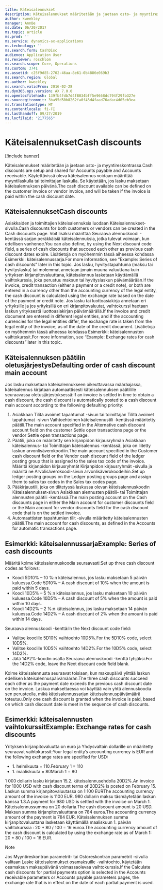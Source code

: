 ```yaml
---
title: Käteisalennukset
description: Käteisalennukset määritetään ja jaetaan osto- ja myyntireskontrassa.  Käytettävissä oleva käteisalennus voidaan määrittää myyntilaskulla tai toimittajan laskulla. Se käytetään, jos lasku maksetaan käteisalennuksen päivänä.
author: kweekley
manager: AnnBe
ms.date: 06/20/2017
ms.topic: article
ms.prod: ''
ms.service: dynamics-ax-applications
ms.technology: ''
ms.search.form: CashDisc
audience: Application User
ms.reviewer: roschlom
ms.search.scope: Core, Operations
ms.custom: 3741
ms.assetid: c25f9d85-2702-46aa-8e61-0b4886e069b3
ms.search.region: Global
ms.author: kweekley
ms.search.validFrom: 2016-02-28
ms.dyn365.ops.version: AX 7.0.0
ms.openlocfilehash: 139fb4fdb7d4f8034bff5e9668dc794f29fb327e
ms.sourcegitcommit: 3ba95d50b8262fa0f43d4faad76adac4d05eb3ea
ms.translationtype: HT
ms.contentlocale: fi-FI
ms.lasthandoff: 09/27/2019
ms.locfileid: "2177565"
---
```

# <a name="cash-discounts"></a><span data-ttu-id="59545-104">Käteisalennukset</span><span class="sxs-lookup"><span data-stu-id="59545-104">Cash discounts</span></span>

[!include [banner](../includes/banner.md)]

<span data-ttu-id="59545-105">Käteisalennukset määritetään ja jaetaan osto- ja myyntireskontrassa.</span><span class="sxs-lookup"><span data-stu-id="59545-105">Cash discounts are setup and shared for Accounts payable and Accounts receivable.</span></span>  <span data-ttu-id="59545-106">Käytettävissä oleva käteisalennus voidaan määrittää myyntilaskulla tai toimittajan laskulla. Se käytetään, jos lasku maksetaan käteisalennuksen päivänä.</span><span class="sxs-lookup"><span data-stu-id="59545-106">The cash discount available can be defined on the customer invoice or vendor invoice, and will be taken if the invoice is paid within the cash discount date.</span></span> 

## <a name="cash-discounts"></a><span data-ttu-id="59545-107">Käteisalennukset</span><span class="sxs-lookup"><span data-stu-id="59545-107">Cash discounts</span></span>

<span data-ttu-id="59545-108">Asiakkaiden ja toimittajien käteisalennuksia luodaan Käteisalennukset-sivulla.</span><span class="sxs-lookup"><span data-stu-id="59545-108">Cash discounts for both customers or vendors can be created in the Cash discounts page.</span></span> <span data-ttu-id="59545-109">Voit lisäksi määrittää Seuraava alennuskoodi -kentässä sarjan peräkkäisiä käteisalennuksia, jotka tulevat voimaan, kun edellisen vanhenee.</span><span class="sxs-lookup"><span data-stu-id="59545-109">You can also define, by using the Next discount code field, a series of cash discounts that succeed each other as previous cash discount dates expire.</span></span> <span data-ttu-id="59545-110">Lisätietoja on myöhemmin tässä aiheessa kohdassa Esimerkki: käteisalennussarja.</span><span class="sxs-lookup"><span data-stu-id="59545-110">For more information, see “Example: Series of cash discounts” later in this topic.</span></span> <span data-ttu-id="59545-111">Jos lasku, hyvitystapahtuma (maksu tai hyvityslasku) tai molemmat annetaan jonain muuna valuuttana kuin yrityksen kirjanpitovaluuttana, käteisalennus lasketaan käyttämällä vaihtokurssia, joka perustuu maksun tai hyvityslaskun päivämäärään.</span><span class="sxs-lookup"><span data-stu-id="59545-111">If the invoice, credit transaction (either a payment or a credit note), or both are entered in a currency other than the accounting currency of the legal entity, the cash discount is calculated using the exchange rate based on the date of the payment or credit note.</span></span> <span data-ttu-id="59545-112">Jos lasku tai luottoasiakirja annetaan eri yrityksille ja jos yrityksillä on eri kirjanpitovaluutat, vaihtokurssi haetaan laskun yrityksestä luottoasiakirjan päivämäärällä.</span><span class="sxs-lookup"><span data-stu-id="59545-112">If the invoice and credit document are entered in different legal entities, and if the accounting currencies for the legal entities differ, the exchange rate is taken from the legal entity of the invoice, as of the date of the credit document.</span></span> <span data-ttu-id="59545-113">Lisätietoja on myöhemmin tässä aiheessa kohdassa Esimerkki: käteisalennusten vaihtokurssit.</span><span class="sxs-lookup"><span data-stu-id="59545-113">For more information, see “Example: Exchange rates for cash discounts” later in this topic.</span></span>

## <a name="defaulting-order-of-cash-discount-main-account"></a><span data-ttu-id="59545-114">Käteisalennuksen päätilin oletusjärjestys</span><span class="sxs-lookup"><span data-stu-id="59545-114">Defaulting order of cash discount main account</span></span>

<span data-ttu-id="59545-115">Jos lasku maksetaan käteisalennukseen oikeuttavassa määräajassa, käteisalennus kirjataan automaattisesti käteisalennuksen päätilille seuraavassa oletusjärjestyksessä:</span><span class="sxs-lookup"><span data-stu-id="59545-115">If an invoice is settled in time to obtain a cash discount, the cash discount is automatically posted to a cash discount main account according to the following defaulting priority:</span></span>
1.  <span data-ttu-id="59545-116">Asiakkaan Tilitä avoimet tapahtumat -sivun tai toimittajan Tilitä avoimet tapahtumat -sivun Vaihtoehtoinen käteisalennustili -kentässä määritetty päätili.</span><span class="sxs-lookup"><span data-stu-id="59545-116">The main account specified in the Alternative cash discount account field on the customer Settle open transactions page or the vendor Settle open transactions page.</span></span>
2.  <span data-ttu-id="59545-117">Päätili, joka on määritetty sen kirjanpidon kirjausryhmän Asiakkaan käteisalennus- tai Toimittajan käteisalennus -kentässä, joka on liitetty laskun arvonlisäverokoodiin.</span><span class="sxs-lookup"><span data-stu-id="59545-117">The main account specified in the Customer cash discount field or the Vendor cash discount field of the ledger posting group that is assigned to the sales tax code of the invoice.</span></span> <span data-ttu-id="59545-118">Määritä kirjanpidon kirjausryhmät Kirjanpidon kirjausryhmät -sivulla ja määritä ne Arvolisäverokoodi-sivun arvonlisäverokoodeihin.</span><span class="sxs-lookup"><span data-stu-id="59545-118">Set up ledger posting groups on the Ledger posting groups page and assign them to sales tax codes in the Sales tax codes page.</span></span>
3.  <span data-ttu-id="59545-119">Pääkirjaustili, joka on tilitetyssä laskussa olevan käteisalennuskoodin Käteisalennukset-sivun Asiakkaan alennusten päätili- tai Toimittajan alennusten päätili -kentässä.</span><span class="sxs-lookup"><span data-stu-id="59545-119">The main posting account on the Cash discounts page in either the Main account for customer discounts field or the Main account for vendor discounts field for the cash discount code that is on the settled invoice.</span></span>
4.  <span data-ttu-id="59545-120">Automaattisten tapahtumien tilit -sivulla määritetty käteisalennusten päätili.</span><span class="sxs-lookup"><span data-stu-id="59545-120">The main account for cash discounts, as defined in the Accounts for automatic transactions page.</span></span>

## <a name="example-series-of-cash-discounts"></a><span data-ttu-id="59545-121"> Esimerkki: käteisalennussarja</span><span class="sxs-lookup"><span data-stu-id="59545-121">Example: Series of cash discounts</span></span>
<span data-ttu-id="59545-122">Määritä kolme käteisalennuskoodia seuraavasti:</span><span class="sxs-lookup"><span data-stu-id="59545-122">Set up three cash discount codes as follows:</span></span>
-   <span data-ttu-id="59545-123">Koodi 5D10% – 10 %:n käteisalennus, jos lasku maksetaan 5 päivän kuluessa.</span><span class="sxs-lookup"><span data-stu-id="59545-123">Code 5D10% – A cash discount of 10% when the amount is paid within 5 days.</span></span>
-   <span data-ttu-id="59545-124">Koodi 10D5% – 5 %:n käteisalennus, jos lasku maksetaan 10 päivän kuluessa.</span><span class="sxs-lookup"><span data-stu-id="59545-124">Code 10D5% – A cash discount of 5% when the amount is paid within 10 days.</span></span>
-   <span data-ttu-id="59545-125">Koodi 14D2% – 2 %:n käteisalennus, jos lasku maksetaan 14 päivän kuluessa.</span><span class="sxs-lookup"><span data-stu-id="59545-125">Code 14D2% – A cash discount of 2% when the amount is paid within 14 days.</span></span>

<span data-ttu-id="59545-126">Seuraava alennuskoodi -kenttä:</span><span class="sxs-lookup"><span data-stu-id="59545-126">In the Next discount code field:</span></span>
-   <span data-ttu-id="59545-127">Valitse koodille 5D10% vaihtoehto 10D5%.</span><span class="sxs-lookup"><span data-stu-id="59545-127">For the 5D10% code, select 10D5%.</span></span>
-   <span data-ttu-id="59545-128">Valitse koodille 10D5% vaihtoehto 14D2%.</span><span class="sxs-lookup"><span data-stu-id="59545-128">For the 10D5% code, select 14D2%.</span></span>
-   <span data-ttu-id="59545-129">Jätä 14P2%-koodin osalta Seuraava alennuskoodi -kenttä tyhjäksi.</span><span class="sxs-lookup"><span data-stu-id="59545-129">For the 14D2% code, leave the Next discount code field blank.</span></span>

<span data-ttu-id="59545-130">Kolme käteisalennusta seuraavat toisiaan, kun maksupäivä ylittää laskun edellisen käteisalennuspäivämäärän.</span><span class="sxs-lookup"><span data-stu-id="59545-130">The three cash discounts succeed each other as the payment date exceeds the previous cash discount date on the invoice.</span></span> <span data-ttu-id="59545-131">Laskua maksettaessa voi käyttää vain yhtä alennuskoodia sen perusteella, mikä käteisalennussarjan käteisalennuspäivämäärä toteutuu.</span><span class="sxs-lookup"><span data-stu-id="59545-131">Only one cash discount is granted when the invoice is paid, based on which cash discount date is meet in the sequence of cash discounts.</span></span>

## <a name="example-exchange-rates-for-cash-discounts"></a><span data-ttu-id="59545-132"> Esimerkki: käteisalennusten vaihtokurssit</span><span class="sxs-lookup"><span data-stu-id="59545-132">Example: Exchange rates for cash discounts</span></span>
<span data-ttu-id="59545-133">Yrityksen kirjanpitovaluutta on euro ja Yhdysvaltain dollarille on määritetty seuraavat vaihtokurssit:</span><span class="sxs-lookup"><span data-stu-id="59545-133">Your legal entity’s accounting currency is EUR and the following exchange rates are specified for USD:</span></span>
-   <span data-ttu-id="59545-134">1. helmikuuta = 110.</span><span class="sxs-lookup"><span data-stu-id="59545-134">February 1 = 110</span></span>
-   <span data-ttu-id="59545-135">1. maaliskuuta = 80</span><span class="sxs-lookup"><span data-stu-id="59545-135">March 1 = 80</span></span>

<span data-ttu-id="59545-136">1 000 dollarin lasku kirjataan 15.2. käteisalennusehdolla 20D2%.</span><span class="sxs-lookup"><span data-stu-id="59545-136">An invoice for 1000 USD with cash discount terms of 20D2% is posted on February 15.</span></span> <span data-ttu-id="59545-137">Laskun summa kirjanpitovaluutassa on 1 100 EUR</span><span class="sxs-lookup"><span data-stu-id="59545-137">The accounting currency amount of the invoice is 1100 EUR.</span></span> <span data-ttu-id="59545-138">980 dollarin maksu täsmäytetään laskun kanssa 1.3.</span><span class="sxs-lookup"><span data-stu-id="59545-138">A payment for 980 USD is settled with the invoice on March 1.</span></span> <span data-ttu-id="59545-139">Käteisalennussumma on 20 dollaria.</span><span class="sxs-lookup"><span data-stu-id="59545-139">The cash discount amount is 20 USD.</span></span> <span data-ttu-id="59545-140">Maksun summa kirjanpitovaluuttana on 784 euroa.</span><span class="sxs-lookup"><span data-stu-id="59545-140">The accounting currency amount of the payment is 784 EUR.</span></span> <span data-ttu-id="59545-141">Käteisalennuksen summa kirjanpitovaluuttana lasketaan käyttämällä maaliskuun 1. päivän vaihtokurssia : 20 \* 80 / 100 = 16 euroa.</span><span class="sxs-lookup"><span data-stu-id="59545-141">The accounting currency amount of the cash discount is calculated by using the exchange rate as of March 1: 20 \* 80 / 100 = 16 EUR.</span></span>

> [!NOTE]
> <span data-ttu-id="59545-142">Jos Myyntireskontran parametrit- tai Ostoreskontran parametrit -sivulla valitaan Laske käteisalennukset osamaksuille -vaihtoehto, käytetään osamaksun maksupäivänä voimassaolevaa vaihtokurssia.</span><span class="sxs-lookup"><span data-stu-id="59545-142">If the Calculate cash discounts for partial payments option is selected in the Accounts receivable parameters or Accounts payable parameters pages, the exchange rate that is in effect on the date of each partial payment is used.</span></span> 

